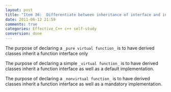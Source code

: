 ```yaml
---
layout: post
title: "Item 36:  Differentiate between inheritance of interface and inheritance of implementation"
date: 2011-06-12 21:59
comments: true
categories: Effective_C++ c++ self-study
conversion: done
---
```


The purpose of declaring a ``_pure virtual function_`` is to have derived classes inherit a function interface only

The purpose of declaring a simple ``_virtual function_`` is to have derived classes inherit a function interface as well as a default implementation.


The purpose of declaring a ``_nonvirtual function_`` is to have derived classes inherit a function interface as well as a mandatory implementation.
